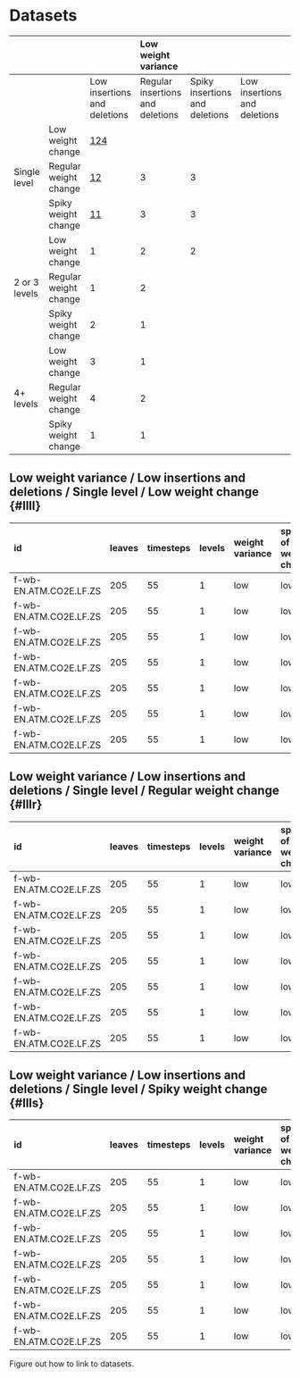 # Datasets


|               |                       |                              | Low weight variance              |                                |                              | High weight variance             |                                |
|:--------------|:----------------------|:-----------------------------|:---------------------------------|:-------------------------------|:-----------------------------|:---------------------------------|:-------------------------------|
|               |                       | Low insertions and deletions | Regular insertions and deletions | Spiky insertions and deletions | Low insertions and deletions | Regular insertions and deletions | Spiky insertions and deletions |
|               | Low weight change     | [124](#llll)                 |                                  |                                |                              |                                  |                                |
| Single level  | Regular weight change | [12](#lllr)                  | 3                                | 3                              |                              |                                  |                                |
|               | Spiky weight change   | [11](#llls)                  | 3                                | 3                              |                              |                                  |                                |
|               | Low weight change     | 1                            | 2                                | 2                              |                              |                                  |                                |
| 2 or 3 levels | Regular weight change | 1                            | 2                                |                                |                              |                                  |                                |
|               | Spiky weight change   | 2                            | 1                                |                                |                              |                                  |                                |
|               | Low weight change     | 3                            | 1                                |                                |                              |                                  |                                |
| 4+ levels     | Regular weight change | 4                            | 2                                |                                |                              |                                  |                                |
|               | Spiky weight change   | 1                            | 1                                |                                |                              |                                  |                                |



## Low weight variance / Low insertions and deletions / Single level / Low weight change {#llll}

| id                     | leaves | timesteps | levels | weight variance | speed of weight change | insertions and deletions |
|:-----------------------|:-------|:----------|:-------|:----------------|:-----------------------|:-------------------------|
| f-wb-EN.ATM.CO2E.LF.ZS | 205    | 55        | 1      | low             | low                    | low                      |
| f-wb-EN.ATM.CO2E.LF.ZS | 205    | 55        | 1      | low             | low                    | low                      |
| f-wb-EN.ATM.CO2E.LF.ZS | 205    | 55        | 1      | low             | low                    | low                      |
| f-wb-EN.ATM.CO2E.LF.ZS | 205    | 55        | 1      | low             | low                    | low                      |
| f-wb-EN.ATM.CO2E.LF.ZS | 205    | 55        | 1      | low             | low                    | low                      |
| f-wb-EN.ATM.CO2E.LF.ZS | 205    | 55        | 1      | low             | low                    | low                      |
| f-wb-EN.ATM.CO2E.LF.ZS | 205    | 55        | 1      | low             | low                    | low                      |


## Low weight variance / Low insertions and deletions / Single level / Regular weight change {#lllr}

| id                     | leaves | timesteps | levels | weight variance | speed of weight change | insertions and deletions |
|:-----------------------|:-------|:----------|:-------|:----------------|:-----------------------|:-------------------------|
| f-wb-EN.ATM.CO2E.LF.ZS | 205    | 55        | 1      | low             | low                    | regular                  |
| f-wb-EN.ATM.CO2E.LF.ZS | 205    | 55        | 1      | low             | low                    | regular                  |
| f-wb-EN.ATM.CO2E.LF.ZS | 205    | 55        | 1      | low             | low                    | regular                  |
| f-wb-EN.ATM.CO2E.LF.ZS | 205    | 55        | 1      | low             | low                    | regular                  |
| f-wb-EN.ATM.CO2E.LF.ZS | 205    | 55        | 1      | low             | low                    | regular                  |
| f-wb-EN.ATM.CO2E.LF.ZS | 205    | 55        | 1      | low             | low                    | regular                  |
| f-wb-EN.ATM.CO2E.LF.ZS | 205    | 55        | 1      | low             | low                    | regular                  |

## Low weight variance / Low insertions and deletions / Single level / Spiky weight change {#llls}

| id                     | leaves | timesteps | levels | weight variance | speed of weight change | insertions and deletions |
|:-----------------------|:-------|:----------|:-------|:----------------|:-----------------------|:-------------------------|
| f-wb-EN.ATM.CO2E.LF.ZS | 205    | 55        | 1      | low             | low                    | spiky                    |
| f-wb-EN.ATM.CO2E.LF.ZS | 205    | 55        | 1      | low             | low                    | spiky                    |
| f-wb-EN.ATM.CO2E.LF.ZS | 205    | 55        | 1      | low             | low                    | spiky                    |
| f-wb-EN.ATM.CO2E.LF.ZS | 205    | 55        | 1      | low             | low                    | spiky                    |
| f-wb-EN.ATM.CO2E.LF.ZS | 205    | 55        | 1      | low             | low                    | spiky                    |
| f-wb-EN.ATM.CO2E.LF.ZS | 205    | 55        | 1      | low             | low                    | spiky                    |
| f-wb-EN.ATM.CO2E.LF.ZS | 205    | 55        | 1      | low             | low                    | spiky                    |


Figure out how to link to datasets.
